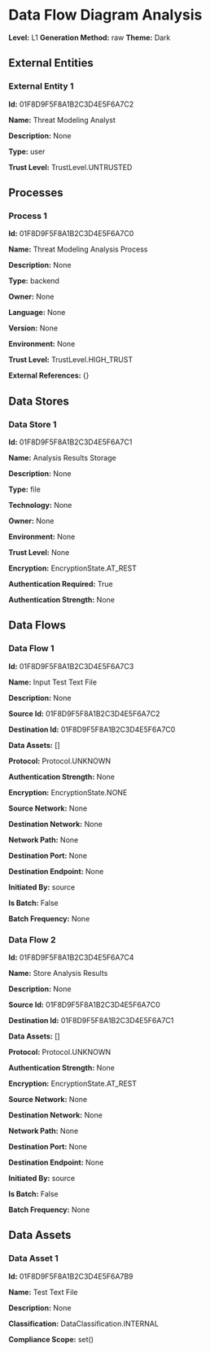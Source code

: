 # Data Flow Diagram Analysis

**Level:** L1
**Generation Method:** raw
**Theme:** Dark

## External Entities

### External Entity 1

**Id:** 01F8D9F5F8A1B2C3D4E5F6A7C2

**Name:** Threat Modeling Analyst

**Description:** None

**Type:** user

**Trust Level:** TrustLevel.UNTRUSTED

## Processes

### Process 1

**Id:** 01F8D9F5F8A1B2C3D4E5F6A7C0

**Name:** Threat Modeling Analysis Process

**Description:** None

**Type:** backend

**Owner:** None

**Language:** None

**Version:** None

**Environment:** None

**Trust Level:** TrustLevel.HIGH_TRUST

**External References:** {}

## Data Stores

### Data Store 1

**Id:** 01F8D9F5F8A1B2C3D4E5F6A7C1

**Name:** Analysis Results Storage

**Description:** None

**Type:** file

**Technology:** None

**Owner:** None

**Environment:** None

**Trust Level:** None

**Encryption:** EncryptionState.AT_REST

**Authentication Required:** True

**Authentication Strength:** None

## Data Flows

### Data Flow 1

**Id:** 01F8D9F5F8A1B2C3D4E5F6A7C3

**Name:** Input Test Text File

**Description:** None

**Source Id:** 01F8D9F5F8A1B2C3D4E5F6A7C2

**Destination Id:** 01F8D9F5F8A1B2C3D4E5F6A7C0

**Data Assets:** []

**Protocol:** Protocol.UNKNOWN

**Authentication Strength:** None

**Encryption:** EncryptionState.NONE

**Source Network:** None

**Destination Network:** None

**Network Path:** None

**Destination Port:** None

**Destination Endpoint:** None

**Initiated By:** source

**Is Batch:** False

**Batch Frequency:** None

### Data Flow 2

**Id:** 01F8D9F5F8A1B2C3D4E5F6A7C4

**Name:** Store Analysis Results

**Description:** None

**Source Id:** 01F8D9F5F8A1B2C3D4E5F6A7C0

**Destination Id:** 01F8D9F5F8A1B2C3D4E5F6A7C1

**Data Assets:** []

**Protocol:** Protocol.UNKNOWN

**Authentication Strength:** None

**Encryption:** EncryptionState.AT_REST

**Source Network:** None

**Destination Network:** None

**Network Path:** None

**Destination Port:** None

**Destination Endpoint:** None

**Initiated By:** source

**Is Batch:** False

**Batch Frequency:** None

## Data Assets

### Data Asset 1

**Id:** 01F8D9F5F8A1B2C3D4E5F6A7B9

**Name:** Test Text File

**Description:** None

**Classification:** DataClassification.INTERNAL

**Compliance Scope:** set()

